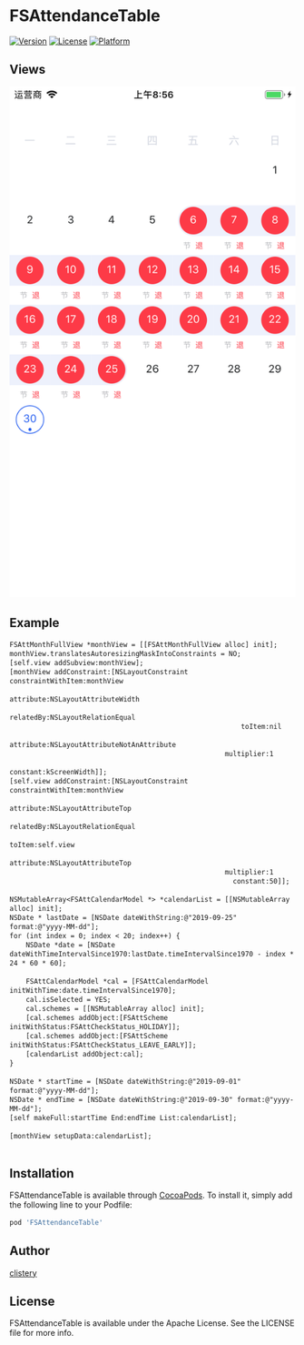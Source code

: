 # FSAttendanceTable

[![Version](https://img.shields.io/cocoapods/v/FSAttendanceTable.svg?style=flat)](https://cocoapods.org/pods/FSAttendanceTable)
[![License](https://img.shields.io/cocoapods/l/FSAttendanceTable.svg?style=flat)](https://cocoapods.org/pods/FSAttendanceTable)
[![Platform](https://img.shields.io/cocoapods/p/FSAttendanceTable.svg?style=flat)](https://cocoapods.org/pods/FSAttendanceTable)

## Views
![](./screen/screen.png)

## Example
```Object-C
FSAttMonthFullView *monthView = [[FSAttMonthFullView alloc] init];
monthView.translatesAutoresizingMaskIntoConstraints = NO;
[self.view addSubview:monthView];
[monthView addConstraint:[NSLayoutConstraint constraintWithItem:monthView
                                                      attribute:NSLayoutAttributeWidth
                                                      relatedBy:NSLayoutRelationEqual
                                                         toItem:nil
                                                      attribute:NSLayoutAttributeNotAnAttribute
                                                     multiplier:1
                                                       constant:kScreenWidth]];
[self.view addConstraint:[NSLayoutConstraint constraintWithItem:monthView
                                                      attribute:NSLayoutAttributeTop
                                                      relatedBy:NSLayoutRelationEqual
                                                         toItem:self.view
                                                      attribute:NSLayoutAttributeTop
                                                     multiplier:1
                                                       constant:50]];

NSMutableArray<FSAttCalendarModel *> *calendarList = [[NSMutableArray alloc] init];
NSDate * lastDate = [NSDate dateWithString:@"2019-09-25" format:@"yyyy-MM-dd"];
for (int index = 0; index < 20; index++) {
    NSDate *date = [NSDate dateWithTimeIntervalSince1970:lastDate.timeIntervalSince1970 - index * 24 * 60 * 60];

    FSAttCalendarModel *cal = [FSAttCalendarModel initWithTime:date.timeIntervalSince1970];
    cal.isSelected = YES;
    cal.schemes = [[NSMutableArray alloc] init];
    [cal.schemes addObject:[FSAttScheme initWithStatus:FSAttCheckStatus_HOLIDAY]];
    [cal.schemes addObject:[FSAttScheme initWithStatus:FSAttCheckStatus_LEAVE_EARLY]];
    [calendarList addObject:cal];
}

NSDate * startTime = [NSDate dateWithString:@"2019-09-01" format:@"yyyy-MM-dd"];
NSDate * endTime = [NSDate dateWithString:@"2019-09-30" format:@"yyyy-MM-dd"];
[self makeFull:startTime End:endTime List:calendarList];

[monthView setupData:calendarList];
                                                       
```

## Installation

FSAttendanceTable is available through [CocoaPods](https://cocoapods.org). To install
it, simply add the following line to your Podfile:

```ruby
pod 'FSAttendanceTable'
```

## Author

[clistery](cai1083088795@gmail.com)

## License

FSAttendanceTable is available under the Apache License. See the LICENSE file for more info.
